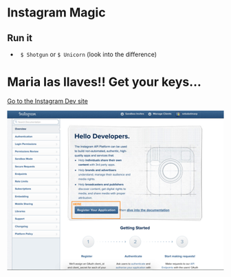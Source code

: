 # Instagram Magic

## Run it
* ` $ Shotgun` or `$ Unicorn` (look into the difference)

# Maria las llaves!! Get your keys...

[Go to the Instagram Dev site](https://www.instagram.com/developer/)

![alt text](./docs/ig_landing.png)



